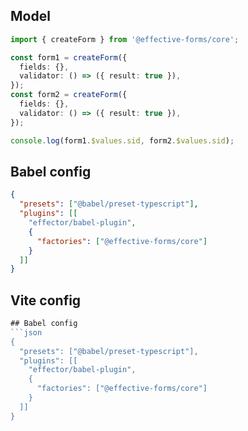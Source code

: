 ## Model 
```ts
import { createForm } from '@effective-forms/core';

const form1 = createForm({
  fields: {},
  validator: () => ({ result: true }),
});
const form2 = createForm({
  fields: {},
  validator: () => ({ result: true }),
});

console.log(form1.$values.sid, form2.$values.sid);
```

## Babel config 
```json
{
  "presets": ["@babel/preset-typescript"],
  "plugins": [[
    "effector/babel-plugin",
    {
      "factories": ["@effective-forms/core"]
    }
  ]]
}
```

## Vite config
```ts
## Babel config 
```json
{
  "presets": ["@babel/preset-typescript"],
  "plugins": [[
    "effector/babel-plugin",
    {
      "factories": ["@effective-forms/core"]
    }
  ]]
}
```
```
